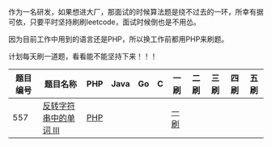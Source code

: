 作为一名研发，如果想进大厂，那面试的时候算法题是绕不过去的一环，所幸有据可依，只要平时坚持刷刷leetcode，面试时候倒也是不用怂。

因为目前工作中用到的语言还是PHP，所以换工作前都用PHP来刷题。

计划每天刷一道题，看看能不能坚持下来！！！


| 题目编号 | 题目名称 | PHP | Java | Go | C | 一刷 | 二刷 | 三刷 | 四刷 | 五刷 |
| --- | --- | --- | --- | --- | --- | --- | --- | --- | --- | --- |
| 557 | [反转字符串中的单词 III](https://leetcode-cn.com/problems/reverse-words-in-a-string-iii/) | [PHP](https://github.com/haxianhe/leetcode/blob/main/php/Leetcode_557_ReverseWords.php) |  |  |  | [一刷](https://leetcode-cn.com/problems/reverse-words-in-a-string-iii/solution/phpban-ben-di-yi-ci-shua-ti-fan-zhuan-zi-ue92/) |  |  |  |  |